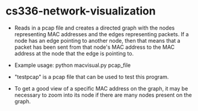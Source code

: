 # cs336-network-visualization 
- Reads in a pcap file and creates a directed graph with the nodes representing MAC addresses and the edges representing packets. If a node has an edge pointing to another node, then that means that a packet has been sent from that node's MAC address to the MAC address at the node that the edge is pointing to.

- Example usage: python macvisual.py pcap_file

- "testpcap" is a pcap file that can be used to test this program.

- To get a good view of a specific MAC address on the graph, it may be necessary to zoom into its node if there are many nodes present on the graph.
